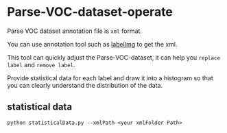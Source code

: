 # Parse-VOC-dataset-operate

Parse VOC dataset annotation file is `xml` format.

You can use annotation tool such as [labelImg](https://github.com/HumanSignal/labelImg) to get the xml.

This tool can quickly adjust the Parse-VOC-dataset, it can help you `replace label` and `remove label`.

Provide statistical data for each label and draw it into a histogram so that you can clearly understand the distribution of the data.

## statistical data

```
python statisticalData.py --xmlPath <your xmlFolder Path>
```


